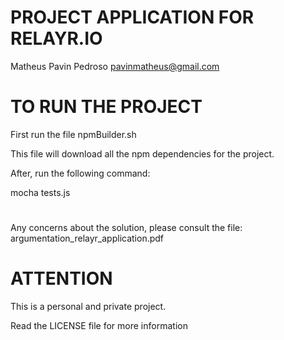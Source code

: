 # PROJECT APPLICATION FOR RELAYR.IO #

Matheus Pavin Pedroso
pavinmatheus@gmail.com

# TO RUN THE PROJECT #

First run the file npmBuilder.sh

This file will download all the npm dependencies for the project.

After, run the following command:

mocha tests.js

# 

Any concerns about the solution, please consult the file:
argumentation_relayr_application.pdf

# ATTENTION

This is a personal and private project.

Read the LICENSE file for more information
